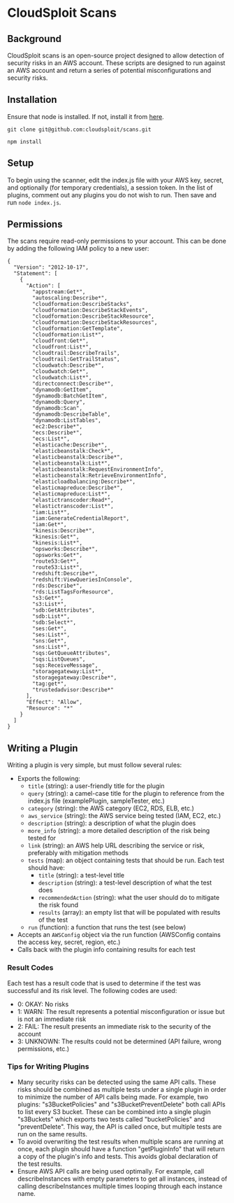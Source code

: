 CloudSploit Scans
=================

## Background
CloudSploit scans is an open-source project designed to allow detection of security risks in an AWS account. These scripts are designed to run against an AWS account and return a series of potential misconfigurations and security risks.

## Installation
Ensure that node is installed. If not, install it from [here](https://nodejs.org/download/).

```
git clone git@github.com:cloudsploit/scans.git
```

```
npm install
```

## Setup
To begin using the scanner, edit the index.js file with your AWS key, secret, and optionally (for temporary credentials), a session token. In the list of plugins, comment out any plugins you do not wish to run. Then save and run ```node index.js```.

## Permissions
The scans require read-only permissions to your account. This can be done by adding the following IAM policy to a new user:

```
{
  "Version": "2012-10-17",
  "Statement": [
    {
      "Action": [
        "appstream:Get*",
        "autoscaling:Describe*",
        "cloudformation:DescribeStacks",
        "cloudformation:DescribeStackEvents",
        "cloudformation:DescribeStackResource",
        "cloudformation:DescribeStackResources",
        "cloudformation:GetTemplate",
        "cloudformation:List*",
        "cloudfront:Get*",
        "cloudfront:List*",
        "cloudtrail:DescribeTrails",
        "cloudtrail:GetTrailStatus",
        "cloudwatch:Describe*",
        "cloudwatch:Get*",
        "cloudwatch:List*",
        "directconnect:Describe*",
        "dynamodb:GetItem",
        "dynamodb:BatchGetItem",
        "dynamodb:Query",
        "dynamodb:Scan",
        "dynamodb:DescribeTable",
        "dynamodb:ListTables",
        "ec2:Describe*",
        "ecs:Describe*",
        "ecs:List*",
        "elasticache:Describe*",
        "elasticbeanstalk:Check*",
        "elasticbeanstalk:Describe*",
        "elasticbeanstalk:List*",
        "elasticbeanstalk:RequestEnvironmentInfo",
        "elasticbeanstalk:RetrieveEnvironmentInfo",
        "elasticloadbalancing:Describe*",
        "elasticmapreduce:Describe*",
        "elasticmapreduce:List*",
        "elastictranscoder:Read*",
        "elastictranscoder:List*",
        "iam:List*",
        "iam:GenerateCredentialReport",
        "iam:Get*",
        "kinesis:Describe*",
        "kinesis:Get*",
        "kinesis:List*",
        "opsworks:Describe*",
        "opsworks:Get*",
        "route53:Get*",
        "route53:List*",
        "redshift:Describe*",
        "redshift:ViewQueriesInConsole",
        "rds:Describe*",
        "rds:ListTagsForResource",
        "s3:Get*",
        "s3:List*",
        "sdb:GetAttributes",
        "sdb:List*",
        "sdb:Select*",
        "ses:Get*",
        "ses:List*",
        "sns:Get*",
        "sns:List*",
        "sqs:GetQueueAttributes",
        "sqs:ListQueues",
        "sqs:ReceiveMessage",
        "storagegateway:List*",
        "storagegateway:Describe*",
        "tag:get*",
        "trustedadvisor:Describe*"
      ],
      "Effect": "Allow",
      "Resource": "*"
    }
  ]
}
```

## Writing a Plugin
Writing a plugin is very simple, but must follow several rules:

* Exports the following:
  * ```title``` (string): a user-friendly title for the plugin
  * ```query``` (string): a camel-case title for the plugin to reference from the index.js file (examplePlugin, sampleTester, etc.)
  * ```category``` (string): the AWS category (EC2, RDS, ELB, etc.)
  * ```aws_service``` (string): the AWS service being tested (IAM, EC2, etc.)
  * ```description``` (string): a description of what the plugin does
  * ```more_info``` (string): a more detailed description of the risk being tested for
  * ```link``` (string): an AWS help URL describing the service or risk, preferably with mitigation methods
  * ```tests``` (map): an object containing tests that should be run. Each test should have:
    * ```title``` (string): a test-level title
    * ```description``` (string): a test-level description of what the test does
    * ```recommendedAction``` (string): what the user should do to mitigate the risk found
    * ```results``` (array): an empty list that will be populated with results of the test
  * ```run``` (function): a function that runs the test (see below)
* Accepts an ```AWSConfig``` object via the run function (AWSConfig contains the access key, secret, region, etc.)
* Calls back with the plugin info containing results for each test

### Result Codes
Each test has a result code that is used to determine if the test was successful and its risk level. The following codes are used:

* 0: OKAY: No risks
* 1: WARN: The result represents a potential misconfiguration or issue but is not an immediate risk
* 2: FAIL: The result presents an immediate risk to the security of the account
* 3: UNKNOWN: The results could not be determined (API failure, wrong permissions, etc.)

### Tips for Writing Plugins
* Many security risks can be detected using the same API calls. These risks should be combined as multiple tests under a single plugin in order to minimize the number of API calls being made. For example, two plugins: "s3BucketPolicies" and "s3BucketPreventDelete" both call APIs to list every S3 bucket. These can be combined into a single plugin "s3Buckets" which exports two tests called "bucketPolicies" and "preventDelete". This way, the API is called once, but multiple tests are run on the same results.
* To avoid overwriting the test results when multiple scans are running at once, each plugin should have a function "getPluginInfo" that will return a copy of the plugin's info and tests. This avoids global declaration of the test results.
* Ensure AWS API calls are being used optimally. For example, call describeInstances with empty parameters to get all instances, instead of calling describeInstances multiple times looping through each instance name.